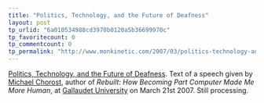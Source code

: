 ```yaml
---
title: "Politics, Technology, and the Future of Deafness"
layout: post
tp_urlid: "6a010534988cd3970b0120a5b36699970c"
tp_favoritecount: 0
tp_commentcount: 0
tp_permalink: "http://www.monkinetic.com/2007/03/politics-technology-and-the-future-of-deafness.html"
---
```

[Politics, Technology, and the Future of Deafness](http://www.michaelchorost.com/?page_id=35). Text of a speech given by [Michael Chorost](http://www.michaelchorost.com/), author of  *Rebuilt: How Becoming Part Computer Made Me More Human*, at [Gallaudet University](http://gallaudet.edu) on March 21st 2007. Still processing.
